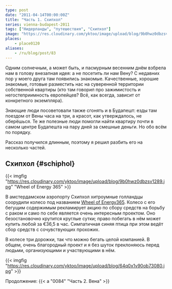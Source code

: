```yaml
---
type: post
date: "2011-04-14T00:00:00Z"
title: "Часть 1. Схипхол"
series: vienna-budapest-2011
tags: ["Нидерланды", "путешествия", "Схипхол"]
image: "https://res.cloudinary.com/yktoo/image/upload/blog/9b0hwz0dbzsv1289.jpg"
places:
    - place0120
aliases:
    - /ru/blog/post/83
---
```


Одним солнечным, а может быть, и пасмурным весенним днём взбрела нам в голову внезапная идея: а не посетить ли нам Вену? С недавних пор у моего друга там появились знакомые. Качественные, хорошие знакомые, готовые разместить нас на суверенной территории собственной квартиры (кто там говорил про зажимистость и негостеприимность европейцев? Всё, как всегда, зависит от конкретного экземпляра).

<!--more-->

Знающие люди посоветовали также сгонять и в Будапешт: езды там поездом от Вены часа на три, а красот, как утверждалось, не оберёшься. Те же полезные люди помогли найти квартиру почти в самом центре Будапешта на пару дней за смешные деньги. Но обо всём по порядку.

Рассказ получился длинным, поэтому я решил разбить его на несколько частей.

## Схипхол {#schiphol}

{{< imgfig "https://res.cloudinary.com/yktoo/image/upload/blog/9b0hwz0dbzsv1289.jpg" "Wheel of Energy 365" >}}

В амстердамском аэропорту Схипхол хитроумные голландцы соорудили колесо под названием [Wheel of Energy365](http://www.wheelofenergy.org/). Колесо с его бегущим содержимым рекламирует акцию по сбору средств на борьбу с раком и само по себе является очень интересным проектом. Оно безостановочно крутится круглые сутки; право побегать в нём может купить любой за €36,5 в час. Симпатичная синяя птица при этом ведёт сбор средств с сочувствующих прохожих.

В колесе три дорожки, так что можно бегать целой компанией. В общем, очень благородный проект и я без шуток преклоняюсь перед людьми, организующими и участвующими в нём.

{{< imgfig "https://res.cloudinary.com/yktoo/image/upload/blog/64q0x1v90ob73080.jpg" >}}

Продолжение: {{< a "0084" "Часть 2. Вена" >}}
